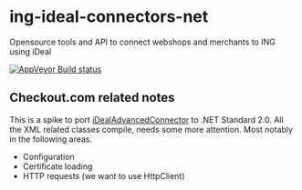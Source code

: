 # ing-ideal-connectors-net
Opensource tools and API to connect webshops and merchants to ING using iDeal

[![AppVeyor Build status](https://ci.appveyor.com/api/projects/status/asev7lip46v816eo?svg=true)](https://ci.appveyor.com/project/vladimir-aleksandrov-cko/ing-ideal-connectors-net)

## Checkout.com related notes

This is a spike to port [iDealAdvancedConnector](iDealAdvancedConnector) to .NET Standard 2.0. All the XML related classes compile, [](iDealAdvancedConnector/Connector.cs) needs some more attention. Most notably in the following areas.

- Configuration
- Certificate loading
- HTTP requests (we want to use HttpClient)
